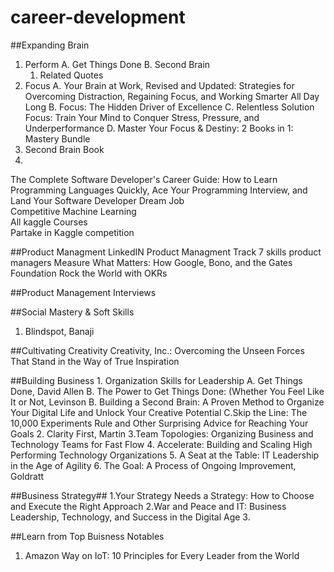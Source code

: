 # career-development

##Expanding Brain
  1. Perform
     A. Get Things Done
     B. Second Brain
       1. Related Quotes
  3. Focus
      A. Your Brain at Work, Revised and Updated: Strategies for Overcoming Distraction, Regaining Focus, and Working Smarter All Day Long
      B. Focus: The Hidden Driver of Excellence
      C. Relentless Solution Focus: Train Your Mind to Conquer Stress, Pressure, and Underperformance
      D. Master Your Focus & Destiny: 2 Books in 1: Mastery Bundle 
   2. Second Brain Book
   3.    
The Complete Software Developer's Career Guide: How to Learn Programming Languages Quickly, Ace Your Programming Interview, and Land Your Software Developer Dream Job
<br/>Competitive Machine Learning
<br/>All kaggle Courses
<br/>Partake in Kaggle competition

##Product Managment
  LinkedIN Product Managment Track
  7 skills product managers
  Measure What Matters: How Google, Bono, and the Gates Foundation Rock the   World with OKRs 

##Product Management Interviews

##Social Mastery & Soft Skills
   1. Blindspot, Banaji

##Cultivating Creativity
   Creativity, Inc.: Overcoming the Unseen Forces That Stand in the Way of True Inspiration

##Building Business
    1. Organization Skills for Leadership 
       A. Get Things Done, David Allen
       B. The Power to Get Things Done: (Whether You Feel Like It or Not, Levinson
       B. Building a Second Brain: A Proven Method to Organize Your Digital Life and Unlock Your Creative Potential 
       C.Skip the Line: The 10,000 Experiments Rule and Other Surprising Advice for Reaching Your Goals 
    2. Clarity First, Martin
    3.Team Topologies: Organizing Business and Technology Teams for Fast Flow
    4. Accelerate: Building and Scaling High Performing Technology Organizations
    5. A Seat at the Table: IT Leadership in the Age of Agility
    6. The Goal: A Process of Ongoing Improvement, Goldratt
 
##Business Strategy##
    1.Your Strategy Needs a Strategy: How to Choose and Execute the Right Approach
    2.War and Peace and IT: Business Leadership, Technology, and Success in the Digital Age 
    3.

##Learn from Top Buisness Notables
   1. Amazon Way on IoT: 10 Principles for Every Leader from the World
